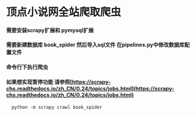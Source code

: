 # 顶点小说网全站爬取爬虫
#### 需要安装scrapy扩展和 pymysql扩展
#### 需要新建数据库 book_spider 然后导入sql文件 在pipelines.py中修改数据库配置文件
#### 命令行下执行爬虫
#### 如果想实现暂停功能 请参照[https://scrapy-chs.readthedocs.io/zh_CN/0.24/topics/jobs.html](https://scrapy-chs.readthedocs.io/zh_CN/0.24/topics/jobs.html)
```
  python -m scrapy crawl book_spider
